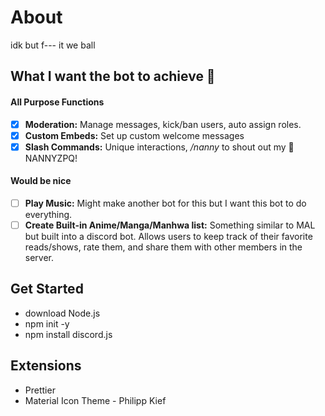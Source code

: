 # About

idk but f--- it we ball

## What I want the bot to achieve 🤔

#### All Purpose Functions

- [x] **Moderation:** Manage messages, kick/ban users, auto assign roles.
- [x] **Custom Embeds:** Set up custom welcome messages
- [x] **Slash Commands:** Unique interactions, _/nanny_ to shout out my :goat: NANNYZPQ!

#### Would be nice

- [ ] **Play Music:** Might make another bot for this but I want this bot to do everything.
- [ ] **Create Built-in Anime/Manga/Manhwa list:** Something similar to MAL but built into a discord bot. Allows users to keep track of their favorite reads/shows, rate them, and share them with other members in the server.

## Get Started

- download Node.js
- npm init -y
- npm install discord.js

## Extensions

- Prettier
- Material Icon Theme - Philipp Kief
